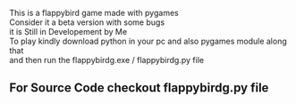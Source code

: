 This is a flappybird game made with pygames
<br>
Consider it a beta version with some bugs
<br>
it is Still in Developement by Me
<br>
To play kindly download python in your pc and also pygames module along that
<br>
and then run the flappybirdg.exe / flappybirdg.py file
<br>
<h2> For Source Code checkout flappybirdg.py file</h2>
